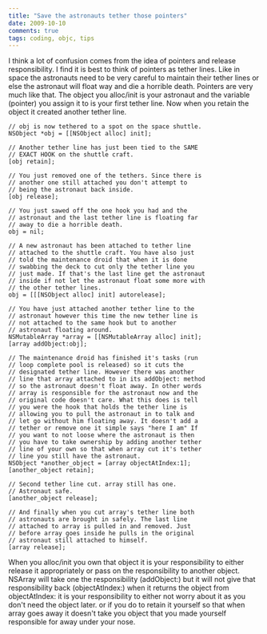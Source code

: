 ```yaml
---
title: "Save the astronauts tether those pointers"
date: 2009-10-10
comments: true
tags: coding, objc, tips
---
```

I think a lot of confusion comes from the idea of pointers and release
responsibility. I find it is best to think of pointers as tether
lines. Like in space the astronauts need to be very careful to
maintain their tether lines or else the astronaut will float way and
die a horrible death. Pointers are very much like that. The object you
alloc/init is your astronaut and the variable (pointer) you assign it
to is your first tether line. Now when you retain the object it
created another tether line.

```objc
// obj is now tethered to a spot on the space shuttle.
NSObject *obj = [[NSObject alloc] init];

// Another tether line has just been tied to the SAME
// EXACT HOOK on the shuttle craft.
[obj retain];

// You just removed one of the tethers. Since there is
// another one still attached you don't attempt to
// being the astronaut back inside.
[obj release];

// You just sawed off the one hook you had and the
// astronaut and the last tether line is floating far
// away to die a horrible death.
obj = nil;

// A new astronaut has been attached to tether line
// attached to the shuttle craft. You have also just
// told the maintenance droid that when it is done
// swabbing the deck to cut only the tether line you
// just made. If that's the last line get the astronaut
// inside if not let the astronaut float some more with
// the other tether lines.
obj = [[[NSObject alloc] init] autorelease];

// You have just attached another tether line to the
// astronaut however this time the new tether line is
// not attached to the same hook but to another
// astronaut floating around.
NSMutableArray *array = [[NSMutableArray alloc] init];
[array addObject:obj];

// The maintenance droid has finished it's tasks (run
// loop complete pool is released) so it cuts the
// designated tether line. However there was another
// line that array attached to in its addObject: method
// so the astronaut doesn't float away. In other words
// array is responsible for the astronaut now and the
// original code doesn't care. What this does is tell
// you were the hook that holds the tether line is
// allowing you to pull the astronaut in to talk and
// let go without him floating away. It doesn't add a
// tether or remove one it simple says "here I am" If
// you want to not loose where the astronaut is then
// you have to take ownership by adding another tether
// line of your own so that when array cut it's tether
// line you still have the astronaut.
NSObject *another_object = [array objectAtIndex:1];
[another_object retain];

// Second tether line cut. array still has one.
// Astronaut safe.
[another_object release];

// And finally when you cut array's tether line both
// astronauts are brought in safely. The last line
// attached to array is pulled in and removed. Just
// before array goes inside he pulls in the original
// astronaut still attached to himself.
[array release];
```

When you alloc/init you own that object it is your responsibility to
either release it appropriately or pass on the responsibility to
another object. NSArray will take one the responsibility (addObject:)
but it will not give that responsibility back (objectAtIndex:) when it
returns the object from objectAtIndex: it is your responsibility to
either not worry about it as you don't need the object later. or if
you do to retain it yourself so that when array goes away it doesn't
take you object that you made yourself responsible for away under your
nose.
